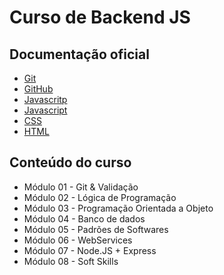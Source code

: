 # Curso de Backend JS



## Documentação oficial

- [Git](https://git-scm.com/doc)
- [GitHub](https://docs.github.com/pt)
- [Javascritp](https://javascript.info/)
- [Javascript](https://developer.mozilla.org/pt-BR/docs/Web/JavaScript)
- [CSS](https://developer.mozilla.org/pt-BR/docs/Web/CSS)
- [HTML](https://developer.mozilla.org/pt-BR/docs/Web/HTML)

## Conteúdo do curso

- Módulo 01 - Git \& Validação
- Módulo 02 - Lógica de Programação
- Módulo 03 - Programação Orientada a Objeto
- Módulo 04 - Banco de dados
- Módulo 05 - Padrões de Softwares
- Módulo 06 - WebServices
- Módulo 07 - Node.JS + Express
- Módulo 08 - Soft Skills



